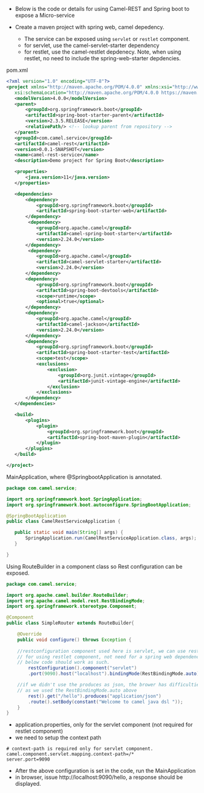   - Below is the code or details for using Camel-REST and Spring boot to expose a Micro-service
  
  - Create a maven project with spring web, camel depedency.
     - The service can be exposed using `servlet` or `restlet` component.
     - for servlet, use the camel-servlet-starter dependency
     - for restlet, use the camel-restlet depdenecy. Note, when using restlet, no need to include the spring-web-starter depdencies.
     
   
   pom.xml
 ```xml
<?xml version="1.0" encoding="UTF-8"?>
<project xmlns="http://maven.apache.org/POM/4.0.0" xmlns:xsi="http://www.w3.org/2001/XMLSchema-instance"
	xsi:schemaLocation="http://maven.apache.org/POM/4.0.0 https://maven.apache.org/xsd/maven-4.0.0.xsd">
	<modelVersion>4.0.0</modelVersion>
	<parent>
		<groupId>org.springframework.boot</groupId>
		<artifactId>spring-boot-starter-parent</artifactId>
		<version>2.3.5.RELEASE</version>
		<relativePath/> <!-- lookup parent from repository -->
	</parent>
	<groupId>com.camel.service</groupId>
	<artifactId>camel-rest</artifactId>
	<version>0.0.1-SNAPSHOT</version>
	<name>camel-rest-service</name>
	<description>Demo project for Spring Boot</description>

	<properties>
		<java.version>11</java.version>
	</properties>

	<dependencies>
		<dependency>
			<groupId>org.springframework.boot</groupId>
			<artifactId>spring-boot-starter-web</artifactId>
		</dependency>
         <dependency>
			<groupId>org.apache.camel</groupId>
			<artifactId>camel-spring-boot-starter</artifactId>
			<version>2.24.0</version>
		</dependency>
		 <dependency>
			<groupId>org.apache.camel</groupId>
			<artifactId>camel-servlet-starter</artifactId>
			<version>2.24.0</version>
		</dependency>
		<dependency>
			<groupId>org.springframework.boot</groupId>
			<artifactId>spring-boot-devtools</artifactId>
			<scope>runtime</scope>
			<optional>true</optional>
		</dependency>
		<dependency>
			<groupId>org.apache.camel</groupId>
			<artifactId>camel-jackson</artifactId>
			<version>2.24.0</version>
		</dependency>
		<dependency>
			<groupId>org.springframework.boot</groupId>
			<artifactId>spring-boot-starter-test</artifactId>
			<scope>test</scope>
			<exclusions>
				<exclusion>
					<groupId>org.junit.vintage</groupId>
					<artifactId>junit-vintage-engine</artifactId>
				</exclusion>
			</exclusions>
		</dependency>
	</dependencies>

	<build>
		<plugins>
			<plugin>
				<groupId>org.springframework.boot</groupId>
				<artifactId>spring-boot-maven-plugin</artifactId>
			</plugin>
		</plugins>
	</build>

</project>
 ```
 
 MainApplication, where @SpringbootApplication is annotated.
 ```java
 package com.camel.service;

import org.springframework.boot.SpringApplication;
import org.springframework.boot.autoconfigure.SpringBootApplication;

@SpringBootApplication
public class CamelRestServiceApplication {

	public static void main(String[] args) {
		SpringApplication.run(CamelRestServiceApplication.class, args);
	}

}
 ```

Using RouteBuilder in a component class so Rest configuration can be exposed.
```java
package com.camel.service;

import org.apache.camel.builder.RouteBuilder;
import org.apache.camel.model.rest.RestBindingMode;
import org.springframework.stereotype.Component;

@Component
public class SimpleRouter extends RouteBuilder{

	@Override
	public void configure() throws Exception {
    
    //restconfiguration component used here is servlet, we can use restlet too
    // for using restlet component, not need for a spring web dependency, add restlet dependency
    // below code should work as such.
		restConfiguration().component("servlet")
		.port(9090).host("localhost").bindingMode(RestBindingMode.auto);

    //if we didn't use the produces as json, the brower has difficulties in displayig content
    // as we used the RestBindingMode.auto above
		rest().get("/hello").produces("application/json")
		.route().setBody(constant("Welcome to camel java dsl "));
	}
}
```
 - application.properties, only for the servlet component (not required for restlet component)
 - we need to setup the context path 
 ```properties
 # context-path is required only for servlet component.
 camel.component.servlet.mapping.context-path=/*
 server.port=9090
 ```
 
 - After the above configuration is set in the code, run the MainApplication
 - in browser, issue http://localhost:9090/hello, a response should be displayed.
 
